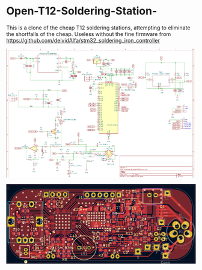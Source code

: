 # Open-T12-Soldering-Station-
This is a clone of the cheap T12 soldering stations, attempting to eliminate the shortfalls of the cheap.  Useless without the fine firmware from https://github.com/deividAlfa/stm32_soldering_iron_controller

![Alt text](https://github.com/clytle374/Open-T12-Soldering-Station/blob/303f6ca28ae4595064be12552fd049dfe7b09750/pictures/schematic.png?raw=true "Parameters and useage")


![Alt text](https://github.com/clytle374/Open-T12-Soldering-Station/blob/303f6ca28ae4595064be12552fd049dfe7b09750/pictures/PCBlayout.png?raw=true "Parameters and useage")
